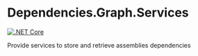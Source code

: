 # Dependencies.Graph.Services
[![.NET Core][github-actions-badge]][github-actions]

Provide services to store and retrieve assemblies dependencies

[github-actions]:                  https://github.com/xclemence/Dependencies.Graph.Services/actions?query=workflow%3A".NET+Core"
[github-actions-badge]:            https://github.com/xclemence/Dependencies.Graph.Services/workflows/.NET%20Core/badge.svg?branch=master
